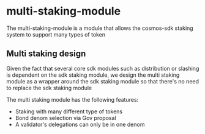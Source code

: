 # multi-staking-module

The multi-staking-module is a module that allows the cosmos-sdk staking system to support many types of token 

## Multi staking design

Given the fact that several core sdk modules such as distribution or slashing is dependent on the sdk staking module, we design the multi staking module as a wrapper around the sdk staking module so that there's no need to replace the sdk staking module

The multi staking module has the following features:
- Staking with many different type of tokens
- Bond denom selection via Gov proposal
- A validator's delegations can only be in one denom